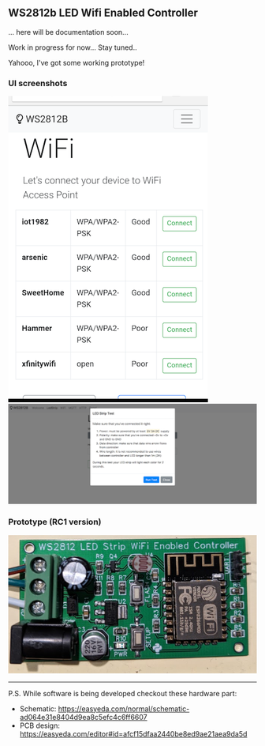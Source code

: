 ## WS2812b LED Wifi Enabled Controller

... here will be documentation soon...

Work in progress for now... Stay tuned..

Yahooo, I've got some working prototype!

### UI screenshots
![Screenshot](screenshots/i2.png)
![Screenshot](screenshots/i3.png)

### Prototype (RC1 version)
![Prototype](screenshots/i1111.jpg)


----
P.S. While software is being developed checkout these hardware part:
* Schematic: https://easyeda.com/normal/schematic-ad064e31e8404d9ea8c5efc4c6ff6607
* PCB design: https://easyeda.com/editor#id=afcf15dfaa2440be8ed9ae21aea9da5d
